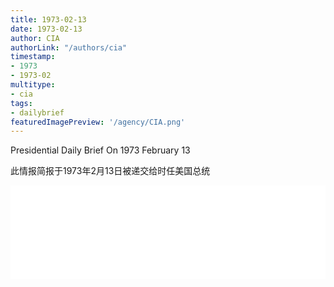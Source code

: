 ```yaml
---
title: 1973-02-13
date: 1973-02-13
author: CIA 
authorLink: "/authors/cia"
timestamp: 
- 1973
- 1973-02
multitype: 
- cia
tags: 
- dailybrief
featuredImagePreview: '/agency/CIA.png'
---
```



Presidential Daily Brief On 1973 February 13

此情报简报于1973年2月13日被递交给时任美国总统

<!--more-->





<div id="over" style="width:100%; overflow:hidden"> <iframe id="sFrame" name="sFrame" frameborder="no" border="0"  allowfullscreen marginwidth="0" scrolling="no" src = " /CIA/1973-02-13.html "  style = " position:absulute; width: 806px; top: 300;" > </iframe> </div>